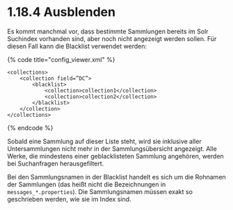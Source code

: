 # 1.18.4 Ausblenden

Es kommt manchmal vor, dass bestimmte Sammlungen bereits im Solr Suchindex vorhanden sind, aber noch nicht angezeigt werden sollen. Für diesen Fall kann die Blacklist verwendet werden:

{% code title="config\_viewer.xml" %}
```markup
<collections>
    <collection field=”DC”>
        <blacklist>
            <collection>collection1</collection>
            <collection>collection2</collection>
        </blacklist>
    </collection>
</collections>
```
{% endcode %}

Sobald eine Sammlung auf dieser Liste steht, wird sie inklusive aller Untersammlungen nicht mehr in der Sammlungsübersicht angezeigt. Alle Werke, die mindestens einer geblacklisteten Sammlung angehören, werden bei Suchanfragen herausgefiltert. 

Bei den Sammlungsnamen in der Blacklist handelt es sich um die Rohnamen der Sammlungen \(das heißt nicht die Bezeichnungen in `messages_*.properties`\). Die Sammlungsnamen müssen exakt so geschrieben werden, wie sie im Index sind.


